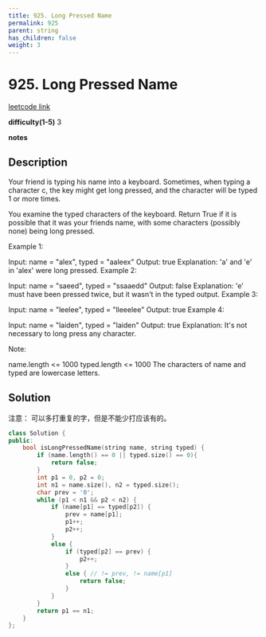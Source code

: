 ```yaml
---
title: 925. Long Pressed Name
permalink: 925
parent: string
has_children: false
weight: 3
---
```

# 925. Long Pressed Name
[leetcode link](https://leetcode.com/problems/long-pressed-name/)

**difficulty(1-5)** 
3

**notes**   


## Description
Your friend is typing his name into a keyboard.  Sometimes, when typing a character c, the key might get long pressed, and the character will be typed 1 or more times.

You examine the typed characters of the keyboard.  Return True if it is possible that it was your friends name, with some characters (possibly none) being long pressed.

 

Example 1:

Input: name = "alex", typed = "aaleex"
Output: true
Explanation: 'a' and 'e' in 'alex' were long pressed.
Example 2:

Input: name = "saeed", typed = "ssaaedd"
Output: false
Explanation: 'e' must have been pressed twice, but it wasn't in the typed output.
Example 3:

Input: name = "leelee", typed = "lleeelee"
Output: true
Example 4:

Input: name = "laiden", typed = "laiden"
Output: true
Explanation: It's not necessary to long press any character.
 

Note:

name.length <= 1000
typed.length <= 1000
The characters of name and typed are lowercase letters.

## Solution
注意： 可以多打重复的字，但是不能少打应该有的。

```c++
class Solution {
public:
    bool isLongPressedName(string name, string typed) {
        if (name.length() == 0 || typed.size() == 0){
            return false;
        }
        int p1 = 0, p2 = 0;
        int n1 = name.size(), n2 = typed.size();
        char prev = '0';
        while (p1 < n1 && p2 < n2) {
            if (name[p1] == typed[p2]) {
                prev = name[p1];
                p1++;
                p2++;
            }
            else {
                if (typed[p2] == prev) {
                    p2++;
                }
                else { // != prev, != name[p1]
                    return false;
                }
            }
        }
        return p1 == n1;
    }
};
```


